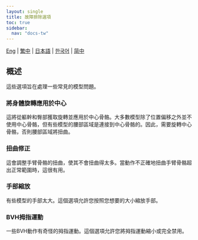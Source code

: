 ```yaml
---
layout: single
title: 故障排除選項
toc: true
sidebar:
  nav: "docs-tw"
---
```


[Eng](/tw/dancexr/features/troubleshooting_options) | [繁中](/tw/tw/dancexr/features/troubleshooting_options) | [日本語](/jp/tw/dancexr/features/troubleshooting_options) | [한국어](/kr/tw/dancexr/features/troubleshooting_options) | [简中](/zh/tw/dancexr/features/troubleshooting_options)

## 概述
這些選項旨在處理一些常見的模型問題。

### 將身體旋轉應用於中心
這將從軀幹和臀部獲取旋轉並應用於中心骨骼。大多數模型除了位置偏移之外並不使用中心骨骼，但有些模型的腰部區域是連接到中心骨骼的。因此，需要旋轉中心骨骼，否則腰部區域將扭曲。

### 扭曲修正
這會調整手臂骨骼的扭曲，使其不會扭曲得太多。當動作不正確地扭曲手臂骨骼超出正常範圍時，這很有用。

### 手部縮放
有些模型的手部太大。這個選項允許您按照您想要的大小縮放手部。

### BVH拇指運動
一些BVH動作有奇怪的拇指運動。這個選項允許您將拇指運動縮小或完全禁用。